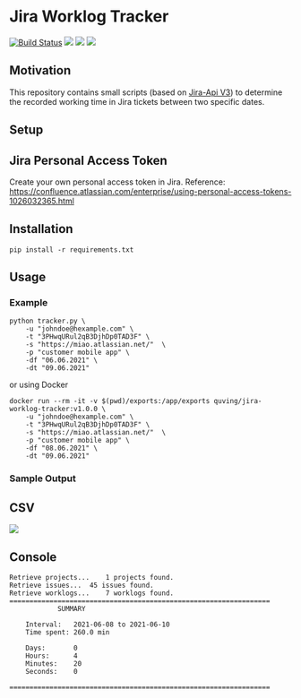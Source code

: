# Jira Worklog Tracker

[![Build Status](https://drone.quving.com/api/badges/Quving/jira-worklog-tracker/status.svg)](https://drone.quving.com/Quving/jira-worklog-tracker)
![](https://img.shields.io/github/languages/top/Quving/jira-worklog-tracker)
![](https://img.shields.io/github/v/tag/Quving/jira-worklog-tracker)
![](https://img.shields.io/github/issues/Quving/jira-worklog-tracker)

## Motivation
This repository contains small scripts (based on [Jira-Api V3](https://developer.atlassian.com/cloud/jira/platform/rest/v3/intro/)) to determine the recorded working time in Jira tickets between two specific dates.

## Setup

## Jira Personal Access Token
Create your own personal access token in Jira.
Reference: https://confluence.atlassian.com/enterprise/using-personal-access-tokens-1026032365.html


## Installation
```
pip install -r requirements.txt
```

## Usage

### Example
```
python tracker.py \
    -u "johndoe@hexample.com" \
    -t "3PHwqURul2qB3DjhDp0TAD3F" \
    -s "https://miao.atlassian.net/"  \
    -p "customer mobile app" \
    -df "06.06.2021" \
    -dt "09.06.2021"
```

or using Docker


```
docker run --rm -it -v $(pwd)/exports:/app/exports quving/jira-worklog-tracker:v1.0.0 \
    -u "johndoe@hexample.com" \
    -t "3PHwqURul2qB3DjhDp0TAD3F" \
    -s "https://miao.atlassian.net/"  \
    -p "customer mobile app" \
    -df "08.06.2021" \
    -dt "09.06.2021"
```

### Sample Output
## CSV
![](https://i.imgur.com/haq0KsG.png)

## Console
```
Retrieve projects...	1 projects found.
Retrieve issues...	45 issues found.
Retrieve worklogs...	7 worklogs found.
=================================================================
			SUMMARY

	Interval:	2021-06-08 to 2021-06-10
	Time spent:	260.0 min

	Days:   	0
	Hours:  	4
	Minutes:	20
	Seconds:	0

=================================================================
```

